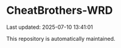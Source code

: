 # CheatBrothers-WRD

Last updated: 2025-07-10 13:41:01

This repository is automatically maintained.
